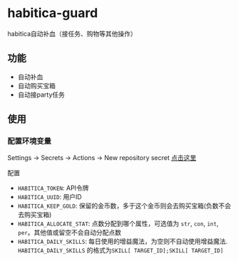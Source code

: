 # habitica-guard
habitica自动补血（接任务、购物等其他操作）

## 功能
+ 自动补血
+ 自动购买宝箱
+ 自动接party任务

## 使用
### 配置环境变量
Settings -> Secrets -> Actions -> New repository secret
[点击这里](../../settings/secrets/actions/new)

配置
+ `HABITICA_TOKEN`: API令牌
+ `HABITICA_UUID`: 用户ID
+ `HABITICA_KEEP_GOLD`: 保留的金币数，多于这个金币则会去购买宝箱(负数不会去购买宝箱)
+ `HABITICA_ALLOCATE_STAT`: 点数分配到哪个属性，可选值为 `str`, `con`, `int`, `per`。其他值或留空不会自动分配点数
+ `HABITICA_DAILY_SKILLS`: 每日使用的增益魔法，为空则不自动使用增益魔法. `HABITICA_DAILY_SKILLS` 的格式为`SKILL[ TARGET_ID];SKILL[ TARGET_ID]` 

